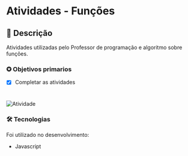 # Atividades - Funções

##  📖 Descrição    
<p>Atividades utilizadas pelo Professor de programação e algoritmo sobre funções.  </p>

### ✪ Objetivos primarios

- [x] Completar as atividades

#
![Atividade](https://i.imgur.com/KxrNsYI.png)

### 🛠 Tecnologias

Foi utilizado no desenvolvimento:
- Javascript
